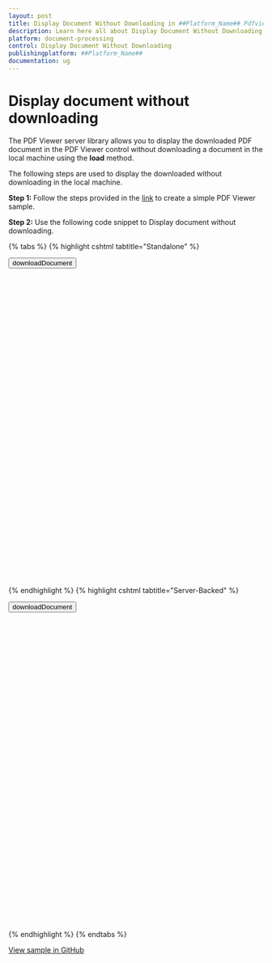 ```yaml
---
layout: post
title: Display Document Without Downloading in ##Platform_Name## Pdfviewer Component
description: Learn here all about Display Document Without Downloading in Syncfusion ##Platform_Name## Pdfviewer component of Syncfusion Essential JS 2 and more.
platform: document-processing
control: Display Document Without Downloading
publishingplatform: ##Platform_Name##
documentation: ug
---
```


# Display document without downloading

The PDF Viewer server library allows you to display the downloaded PDF document in the PDF Viewer control without downloading a document in the local machine using the **load** method.

The following steps are used to display the downloaded without downloading in the local machine.

**Step 1:** Follow the steps provided in the [link](https://ej2.syncfusion.com/aspnetcore/documentation/pdfviewer/getting-started/) to create a simple PDF Viewer sample.

**Step 2:** Use the following code snippet to Display document without downloading.

{% tabs %}
{% highlight cshtml tabtitle="Standalone" %}

<button onclick="downloadDocument()">downloadDocument</button>

<div style="width:100%;height:600px">
    <ejs-pdfviewer
            id="pdfviewer"
            documentPath="https://cdn.syncfusion.com/content/pdf/pdf-succinctly.pdf">
    </ejs-pdfviewer>
</div>

<script>
    function downloadDocument() {
        var viewer = document.getElementById('pdfviewer').ej2_instances[0];
        viewer.saveAsBlob().then(function (value) {
            var data = value;
            var reader = new FileReader();
            reader.readAsDataURL(data);
            reader.onload = () => {
                var base64data = reader.result;
                console.log(base64data);
                viewer.load(base64data, null);
            };
        });
    }
</script>

{% endhighlight %}
{% highlight cshtml tabtitle="Server-Backed" %}

<button onclick="downloadDocument()">downloadDocument</button>

<div style="width:100%;height:600px">
    <ejs-pdfviewer
            id="pdfviewer"
            documentPath="https://cdn.syncfusion.com/content/pdf/pdf-succinctly.pdf">
    </ejs-pdfviewer>
</div>

<script>
    function downloadDocument() {
        var viewer = document.getElementById('pdfviewer').ej2_instances[0];
        viewer.saveAsBlob().then(function (value) {
            var data = value;
            var reader = new FileReader();
            reader.readAsDataURL(data);
            reader.onload = () => {
                var base64data = reader.result;
                console.log(base64data);
                viewer.load(base64data, null);
            };
        });
    }
</script>

{% endhighlight %}
{% endtabs %}

[View sample in GitHub](https://github.com/SyncfusionExamples/asp-core-pdf-viewer-examples/tree/master/How%20to/Display%20document%20without%20downloading)